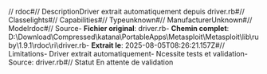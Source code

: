 // rdoc#// DescriptionDriver extrait automatiquement depuis driver.rb#// Classelights#// Capabilities#// Typeunknown#// ManufacturerUnknown#// Modelrdoc#// Source- **Fichier original**: driver.rb- **Chemin complet**: D:\Download\Compressed\katana\PortableApps\Metasploit\Metasploit\lib\ruby\1.9.1\rdoc\ri\driver.rb- **Extrait le**: 2025-08-05T08:26:21.157Z#// Limitations- Driver extrait automatiquement- Ncessite tests et validation- Source: driver.rb#// Statut En attente de validation